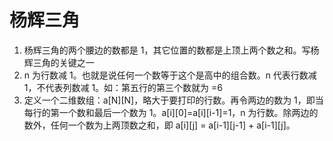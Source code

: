 # 杨辉三角
1. 杨辉三角的两个腰边的数都是 1，其它位置的数都是上顶上两个数之和。写杨辉三角的关键之一
2. n 为行数减 1。也就是说任何一个数等于这个是高中的组合数。n 代表行数减 1，不代表列数减 1。如：第五行的第三个数就为 =6
3. 定义一个二维数组：a[N][N]，略大于要打印的行数。再令两边的数为 1，即当每行的第一个数和最后一个数为 1。a[i][0]=a[i][i-1]=1，n 为行数。除两边的数外，任何一个数为上两顶数之和，即 a[i][j] = a[i-1][j-1] + a[i-1][j]。                                                                                                           